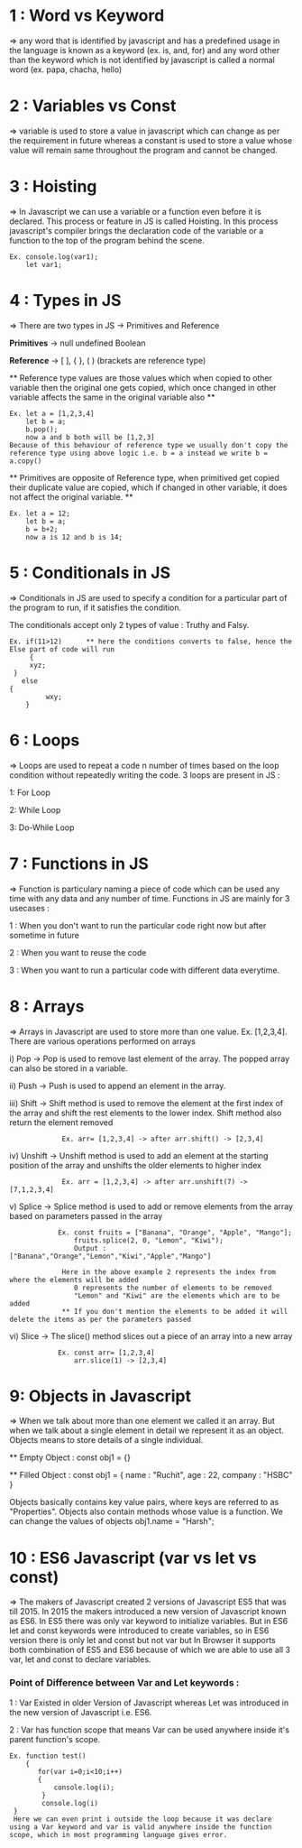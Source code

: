 # 1 : Word vs Keyword
=> any word that is identified by javascript and has a predefined usage in the language is known as a keyword (ex. is, and, for) and any word other than 
   the keyword which is not identified by javascript is called a normal word (ex. papa, chacha, hello)

# 2 : Variables vs Const
=> variable is used to store a value in javascript which can change as per the requirement in future whereas a constant is used to store a value whose value will remain same
   throughout the program and cannot be changed.

# 3 : Hoisting
=>  In Javascript we can use a variable or a function even before it is declared. This process or feature in JS is called Hoisting. In this process javascript's compiler brings 
    the declaration code of the variable or a function to the top of the program behind the scene.

    Ex. console.log(var1);
        let var1;
	
# 4 : Types in JS
=>  There are two types in JS -> Primitives and Reference

<b>Primitives</b> -> null undefined Boolean 

<b>Reference</b> -> [ ], { }, ( ) (brackets are reference type)
    
** Reference type values are those values which when copied to other variable then the original one gets copied, which once changed in other variable affects the same in the original variable also **

    Ex. let a = [1,2,3,4]
        let b = a; 
        b.pop();
        now a and b both will be [1,2,3]
	Because of this behaviour of reference type we usually don't copy the reference type using above logic i.e. b = a instead we write b = a.copy()

** Primitives are opposite of Reference type, when primitived get copied their duplicate value are copied, which if changed in other variable, it does not affect the original variable. **

    Ex. let a = 12;
        let b = a;
        b = b+2;
        now a is 12 and b is 14; 

# 5 : Conditionals in JS
=> Conditionals in JS are used to specify a condition for a particular part of the program to run, if it satisfies the condition. 

   The conditionals accept only 2 types of value : Truthy and Falsy.
   
    Ex. if(11>12)      ** here the conditions converts to false, hence the Else part of code will run
         {
 	     xyz;
	 }
       else
	{
             wxy;
        }

# 6 : Loops
=> Loops are used to repeat a code n number of times based on the loop condition without repeatedly writing the code. 3 loops are present in JS :

   1: For Loop
   
   2: While Loop
   
   3: Do-While Loop

# 7 : Functions in JS

=> Function is particulary naming a piece of code which can be used any time with any data and any number of time. Functions in JS are mainly for 3 usecases : 

   1 : When you don't want to run the particular code right now but after sometime in future
   
   2 : When you want to reuse the code
   
   3 : When you want to run a particular code with different data everytime.



	
# 8 : Arrays
=> Arrays in Javascript are used to store more than one value. Ex. [1,2,3,4]. There are various operations performed on arrays

   i) Pop -> Pop is used to remove last element of the array. The popped array can also be stored in a variable.
   
   ii) Push -> Push is used to append an element in the array.
   
   iii) Shift -> Shift method is used to remove the element at the first index of the array and shift the rest elements to the lower index. Shift method also return the element removed
   
                 Ex. arr= [1,2,3,4] -> after arr.shift() -> [2,3,4]

   iv) Unshift -> Unshift method is used to add an element at the starting position of the array and unshifts the older elements to higher index
   
                 Ex. arr = [1,2,3,4] -> after arr.unshift(7) -> [7,1,2,3,4]

   v) Splice -> Splice method is used to add or remove elements from the array based on parameters passed in the array
   
                Ex. const fruits = ["Banana", "Orange", "Apple", "Mango"];
                    fruits.splice(2, 0, "Lemon", "Kiwi");
                    Output : ["Banana","Orange","Lemon","Kiwi","Apple","Mango"]
                    
                 Here in the above example 2 represents the index from where the elements will be added
                    0 represents the number of elements to be removed 
                    "Lemon" and "Kiwi" are the elements which are to be added
                 ** If you don't mention the elements to be added it will delete the items as per the parameters passed

   vi) Slice -> The slice() method slices out a piece of an array into a new array
   
                Ex. const arr= [1,2,3,4]
                    arr.slice(1) -> [2,3,4]

   
# 9: Objects in Javascript

=> When we talk about more than one element we called it an array. But when we talk about a single element in detail we represent it as an object. Objects means to store details 
   of a single individual.
   
   ** Empty Object : 
      const obj1 = {}

   ** Filled Object : 
      const obj1 = {
		name : "Ruchit",
		age : 22,
		company : "HSBC"
	}
 
   Objects basically contains key value pairs, where keys are referred to as "Properties". Objects also contain methods whose value is a function. We can change the values of objects 
   obj1.name = "Harsh";

# 10 : ES6 Javascript (var vs let vs const)
=> The makers of Javascript created 2 versions of Javascript ES5 that was till 2015. In 2015 the makers introduced a new version of Javascript known as ES6. In ES5 there was only var keyword to initialize variables. But in ES6 let and const keywords were introduced to create variables, so in ES6 version there is only let and const but not var but In Browser it supports both combination of ES5 and ES6 because of which we are able to use all 3 var, let and const to declare variables.

### Point of Difference between Var and Let keywords : 
1 : Var Existed in older Version of Javascript whereas Let was introduced in the new version of Javascript i.e. ES6.

2 : Var has function scope that means Var can be used anywhere inside it's parent function's scope.
    
    Ex. function test()
    	{
     	   for(var i=0;i<10;i++)
	       {
               console.log(i);
	        }
            console.log(i)
	 }
     Here we can even print i outside the loop because it was declare using a Var keyword and var is valid anywhere inside the function scope, which in most programming language gives error.
    
